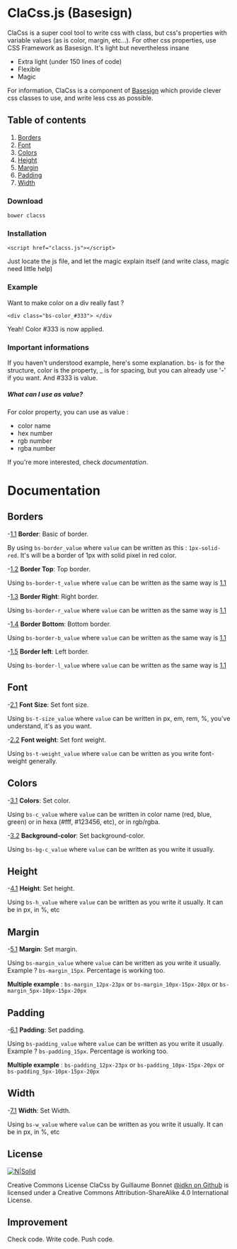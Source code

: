 # ClaCss.js (Basesign)



ClaCss is a super cool tool to write css with class, but css's properties with variable values (as is color, margin, etc...).
For other css properties, use CSS Framework as Basesign. It's light but	nevertheless insane

  - Extra light (under 150 lines of code)
  - Flexible
  - Magic

For information, ClaCss is a component of [Basesign]() which provide clever css classes to use, and write less css as possible.


## Table of contents
1. [Borders]()
2. [Font]()
3. [Colors]()
4. [Height]()
5. [Margin]()
6. [Padding]()
7. [Width]()

### Download
    bower clacss

### Installation
    <script href="clacss.js"></script>

Just locate the js file, and let the magic explain itself (and write class, magic need little help)

### Example
Want to make color on a div really fast ? 
```
<div class="bs-color_#333"> </div
```

Yeah! Color #333 is now applied.

### Important informations
If you haven't understood example, here's some explanation. bs- is for the structure, color is the property, _ is for spacing, but you can already use  '**-**'  if you want. And #333 is value.

##### What can I use as value?
For color property, you can use as value :
* color name
* hex number
* rgb number
* rgba number

If you're more interested, check *documentation*.

# Documentation
## Borders

-[1.1](#border) **Border**: Basic of border.
  
By using ```bs-border_value``` where ```value``` can be written as this : ```1px-solid-red```. It's will be a border of 1px with solid pixel in red color. 

-[1.2](#border-t) **Border Top**: Top border.

Using ```bs-border-t_value``` where ```value``` can be written as the same way is [1.1](#border)

-[1.3](#border-r) **Border Right**: Right border.

Using ```bs-border-r_value``` where ```value``` can be written as the same way is [1.1](#border)

-[1.4](#border-b) **Border Bottom**: Bottom border.

Using ```bs-border-b_value``` where ```value``` can be written as the same way is [1.1](#border)

-[1.5](#border-l) **Border left**: Left border.

Using ```bs-border-l_value``` where ```value``` can be written as the same way is [1.1](#border)
## Font
-[2.1](#Font-size) **Font Size**: Set font size.

Using ```bs-t-size_value``` where ```value``` can be written in px, em, rem, %, you've understand, it's as you want.

-[2.2](#Font-weight) **Font weight**: Set font weight.

Using ```bs-t-weight_value``` where ```value``` can be written as you write font-weight generally.
## Colors
-[3.1](#Colors) **Colors**: Set color.

Using ```bs-c_value``` where ```value``` can be written in color name (red, blue, green) or in hexa (#fff, #123456, etc), or in rgb/rgba.

-[3.2](#Background-color) **Background-color**: Set background-color.

Using ```bs-bg-c_value``` where ```value``` can be written as you write it usually.
## Height
-[4.1](#Height) **Height**: Set height.

Using ```bs-h_value``` where ```value``` can be written as you write it usually. It can be in px, in %, etc
## Margin
-[5.1](#Margin) **Margin**: Set margin.

Using ```bs-margin_value``` where ```value``` can be written as you write it usually. Example ? ```bs-margin_15px```. Percentage is working too.

**Multiple example** : ```bs-margin_12px-23px``` or ```bs-margin_10px-15px-20px``` or ```bs-margin_5px-10px-15px-20px```

## Padding
-[6.1](#Padding) **Padding**: Set padding.

Using ```bs-padding_value``` where ```value``` can be written as you write it usually. Example ? ```bs-padding_15px```. Percentage is working too.

**Multiple example** : ```bs-padding_12px-23px``` or ```bs-padding_10px-15px-20px``` or ```bs-padding_5px-10px-15px-20px```
## Width
-[7.1](#Width) **Width**: Set Width.

Using ```bs-w_value``` where ```value``` can be written as you write it usually. It can be in px, in %, etc

## License
[![N|Solid](https://i.creativecommons.org/l/by-sa/4.0/88x31.png)](http://creativecommons.org/licenses/by-sa/4.0/)

Creative Commons License
ClaCss by Guillaume Bonnet [@idkn on Github](https://github.com/idkn) is licensed under a Creative Commons Attribution-ShareAlike 4.0 International License.

## Improvement
Check code. Write code. Push code.
